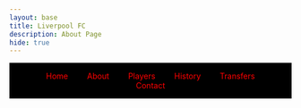 ```yaml
---
layout: base
title: Liverpool FC
description: About Page
hide: true
---
```

<!-- Navbar -->
<div style="background-color: black; padding: 15px; text-align: center;">
  <a href="#home.md" style="color: red; text-decoration: none; margin: 0 15px;">Home</a>
  <a href="about.md" style="color: red; text-decoration: none; margin: 0 15px;">About</a>
  <a href="players.md" style="color: red; text-decoration: none; margin: 0 15px;">Players</a>
  <a href="history.md" style="color: red; text-decoration: none; margin: 0 15px;">History</a>
  <a href="transfers.md" style="color: red; text-decoration: none; margin: 0 15px;">Transfers</a>
  <a href="contact.md" style="color: red; text-decoration: none; margin: 0 15px;">Contact</a>
</div>
